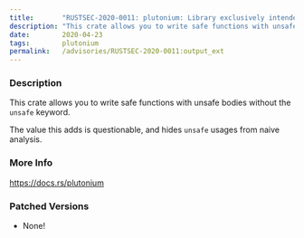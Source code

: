 ```yaml
---
title:       "RUSTSEC-2020-0011: plutonium: Library exclusively intended to obfuscate code."
description: "This crate allows you to write safe functions with unsafe bodies without the unsafe keyword. The value this adds is questionable, and hides unsafe usages from naive analysis."
date:        2020-04-23
tags:        plutonium
permalink:   /advisories/RUSTSEC-2020-0011:output_ext
---
```


### Description

This crate allows you to write safe functions with unsafe bodies without the `unsafe` keyword.

The value this adds is questionable, and hides `unsafe` usages from naive analysis.

### More Info

<https://docs.rs/plutonium>

### Patched Versions

- None!

